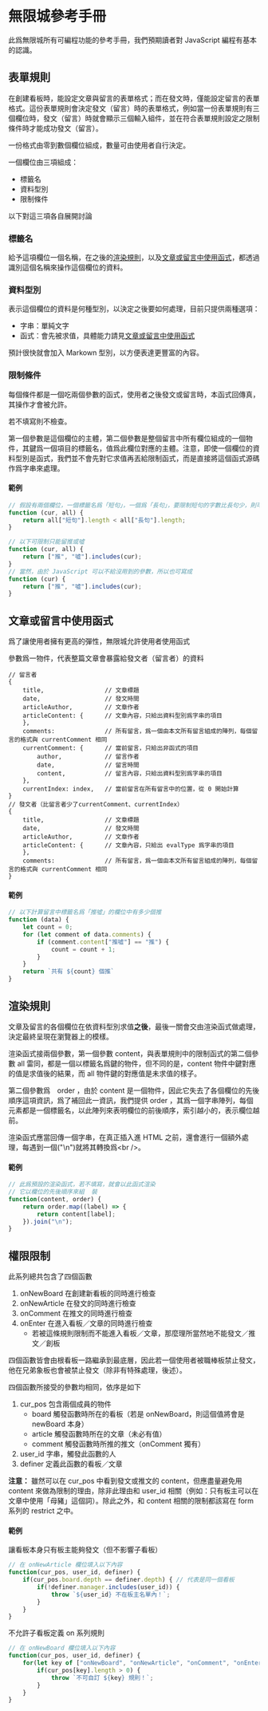 # 無限城參考手冊

此爲無限城所有可編程功能的參考手冊，我們預期讀者對 JavaScript 編程有基本的認識。

## 表單規則
在創建看板時，能設定文章與留言的表單格式；而在發文時，僅能設定留言的表單格式。這份表單規則會決定發文（留言）時的表單格式，例如當一份表單規則有三個欄位時，發文（留言）時就會顯示三個輸入組件，並在符合表單規則設定之限制條件時才能成功發文（留言）。

一份格式由零到數個欄位組成，數量可由使用者自行決定。

一個欄位由三項組成：

- 標籤名
- 資料型別
- 限制條件

以下對這三項各自展開討論

### 標籤名
給予這項欄位一個名稱，在之後的[渲染規則](#渲染規則)，以及[文章或留言中使用函式](#文章或留言中使用函式)，都透過識別這個名稱來操作這個欄位的資料。

### 資料型別
表示這個欄位的資料是何種型別，以決定之後要如何處理，目前只提供兩種選項：

- 字串：單純文字
- 函式：會先被求值，具體能力請見[文章或留言中使用函式](#文章或留言中使用函式)

預計很快就會加入 Markown 型別，以方便表達更豐富的內容。

### 限制條件

每個條件都是一個吃兩個參數的函式，使用者之後發文或留言時，本函式回傳真，其操作才會被允許。

若不填寫則不檢查。

第一個參數是這個欄位的主體，第二個參數是整個留言中所有欄位組成的一個物件，其鍵爲一個項目的標籤名，值爲此欄位對應的主體。注意，即使一個欄位的資料型別是函式，我們並不會先對它求值再丟給限制函式，而是直接將這個函式源碼作爲字串來處理。

#### 範例
``` javascript
// 假設有兩個欄位，一個標籤名爲「短句」，一個爲「長句」，要限制短句的字數比長句少，則可
function (cur, all) {
	return all["短句"].length < all["長句"].length;
}

// 以下可限制只能留推或噓
function (cur, all) {
	return ["推", "噓"].includes(cur);
}
// 當然，由於 JavaScript 可以不給沒用到的參數，所以也可寫成
function (cur) {
	return ["推", "噓"].includes(cur);
}
```

## 文章或留言中使用函式

爲了讓使用者擁有更高的彈性，無限城允許使用者使用函式

參數爲一物件，代表整篇文章會暴露給發文者（留言者）的資料
```
// 留言者
{
	title,                 // 文章標題
	date,                  // 發文時間
	articleAuthor,         // 文章作者
	articleContent: {      // 文章內容，只給出資料型別爲字串的項目
	},
	comments:              // 所有留言，爲一個由本文所有留言組成的陣列，每個留言的格式與 currentComment 相同
	currentComment: {      // 當前留言，只給出非函式的項目
		author,            // 留言作者
		date,              // 留言時間
		content,           // 留言內容，只給出資料型別爲字串的項目
	},
	currentIndex: index,   // 當前留言在所有留言中的位置，從 0 開始計算
}
// 發文者（比留言者少了currentComment、currentIndex）
{
	title,                 // 文章標題
	date,                  // 發文時間
	articleAuthor,         // 文章作者
	articleContent: {      // 文章內容，只給出 evalType 爲字串的項目
	},
	comments:              // 所有留言，爲一個由本文所有留言組成的陣列，每個留言的格式與 currentComment 相同
}
```

#### 範例

``` javascript
// 以下計算留言中標籤名爲「推噓」的欄位中有多少個推
function (data) {
	let count = 0;
	for (let comment of data.comments) {
		if (comment.content["推噓"] == "推") {
			count = count + 1;
		}
	}
	return `共有 ${count} 個推`
}
```

## 渲染規則

文章及留言的各個欄位在依資料型別求值**之後**，最後一關會交由渲染函式做處理，決定最終呈現在瀏覽器上的模樣。

渲染函式接兩個參數，第一個參數 content，與表單規則中的限制函式的第二個參數 all 雷同，都是一個以標籤名爲鍵的物件，但不同的是，content 物件中鍵對應的值是求值後的結果，而 all 物件鍵的對應值是未求值的樣子。

第二個參數爲　order ，由於 content 是一個物件，因此它失去了各個欄位的先後順序這項資訊，爲了補回此一資訊，我們提供 order ，其爲一個字串陣列，每個元素都是一個標籤名，以此陣列來表明欄位的前後順序，索引越小的，表示欄位越前。

渲染函式應當回傳一個字串，在真正插入進 HTML 之前，還會進行一個額外處理，每遇到一個("\n")就將其轉換爲\<br /\>。

#### 範例

``` javascript
// 此爲預設的渲染函式，若不填寫，就會以此函式渲染
// 它以欄位的先後順序來組	裝
function(content, order) {
	return order.map((label) => {
		return content[label];
	}).join("\n");
}
```



## 權限限制

此系列總共包含了四個函數

1. onNewBoard 在創建新看板的同時進行檢查
2. onNewArticle 在發文的同時進行檢查
3. onComment 在推文的同時進行檢查
4. onEnter 在進入看板／文章的同時進行檢查
	- 若被這條規則限制而不能進入看板／文章，那麼理所當然地不能發文／推文／創板

四個函數皆會由根看板一路繼承到最底層，因此若一個使用者被職棒板禁止發文，他在兄弟象板也會被禁止發文（除非有特殊處理，後述）。

四個函數所接受的參數均相同，依序是如下

1. cur_pos 包含兩個成員的物件
	- board 觸發函數時所在的看板（若是 onNewBoard，則這個值將會是 newBoard 本身）
	- article 觸發函數時所在的文章（未必有值）
	- comment 觸發函數時所推的推文（onComment 獨有）
2. user_id 字串，觸發此函數的人
3. definer 定義此函數的看板／文章

**注意：** 雖然可以在 cur_pos 中看到發文或推文的 content，但應盡量避免用 content 來做為限制的理由，除非此理由和 user_id 相關（例如：只有板主可以在文章中使用「母豬」這個詞）。除此之外，和 content 相關的限制都該寫在 form 系列的 restrict 之中。

#### 範例

讓看板本身只有板主能夠發文（但不影響子看板）

```javascript
// 在 onNewArticle 欄位填入以下內容
function(cur_pos, user_id, definer) {
	if(cur_pos.board.depth == definer.depth) { // 代表是同一個看板
		if(!definer.manager.includes(user_id)) {
			throw `${user_id} 不在板主名單內！`;
		}
	}
}
```

不允許子看板定義 on 系列規則

```javascript
// 在 onNewBoard 欄位填入以下內容
function(cur_pos, user_id, definer) {
	for(let key of ["onNewBoard", "onNewArticle", "onComment", "onEnter"]) {
		if(cur_pos[key].length > 0) {
			throw `不可自訂 ${key} 規則！`;
		}
	}
}
```
